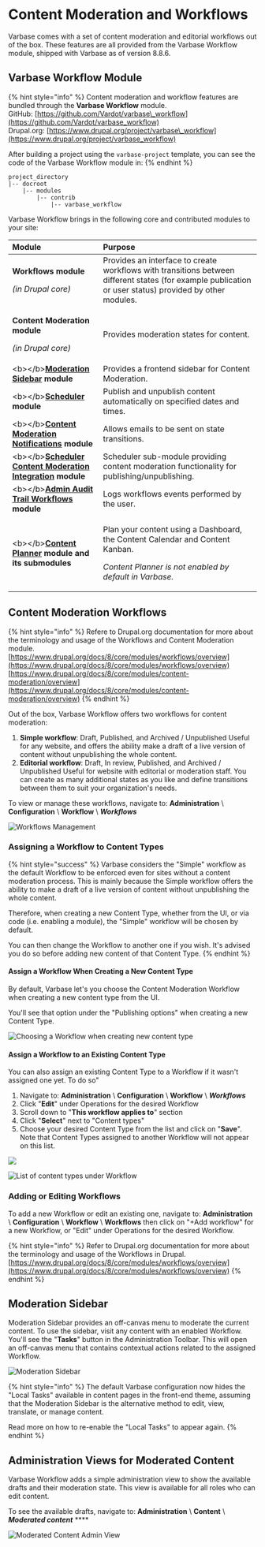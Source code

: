 # Content Moderation and Workflows

Varbase comes with a set of content moderation and editorial workflows out of the box. These features are all provided from the Varbase Workflow module, shipped with Varbase as of version 8.8.6.

## Varbase Workflow Module

{% hint style="info" %}
Content moderation and workflow features are bundled through the **Varbase Workflow** module.  
GitHub: [https://github.com/Vardot/varbase\_workflow](https://github.com/Vardot/varbase_workflow)  
Drupal.org: [https://www.drupal.org/project/varbase\_workflow](https://www.drupal.org/project/varbase_workflow) 

After building a project using the `varbase-project` template, you can see the code of the Varbase Workflow module in:
{% endhint %}

```text
project_directory
|-- docroot
    |-- modules
        |-- contrib
            |-- varbase_workflow
```

Varbase Workflow brings in the following core and contributed modules to your site:

<table>
  <thead>
    <tr>
      <th style="text-align:left">Module</th>
      <th style="text-align:left">Purpose</th>
    </tr>
  </thead>
  <tbody>
    <tr>
      <td style="text-align:left">
        <p><b>Workflows module</b>
        </p>
        <p><em>(in Drupal core)</em>
        </p>
      </td>
      <td style="text-align:left">Provides an interface to create workflows with transitions between different
        states (for example publication or user status) provided by other modules.</td>
    </tr>
    <tr>
      <td style="text-align:left">
        <p><b>Content Moderation module</b>
        </p>
        <p><em>(in Drupal core)</em>
        </p>
      </td>
      <td style="text-align:left">Provides moderation states for content.</td>
    </tr>
    <tr>
      <td style="text-align:left">&lt;b&gt;&lt;/b&gt;<a href="https://www.drupal.org/project/moderation_sidebar"><b>Moderation Sidebar</b></a><b> module</b>
      </td>
      <td style="text-align:left">Provides a frontend sidebar for Content Moderation.</td>
    </tr>
    <tr>
      <td style="text-align:left">&lt;b&gt;&lt;/b&gt;<a href="https://www.drupal.org/project/scheduler"><b>Scheduler</b></a><b> module</b>
      </td>
      <td style="text-align:left">Publish and unpublish content automatically on specified dates and times.</td>
    </tr>
    <tr>
      <td style="text-align:left">&lt;b&gt;&lt;/b&gt;<a href="https://www.drupal.org/project/content_moderation_notifications"><b>Content Moderation Notifications</b></a>  <b>module</b>
      </td>
      <td style="text-align:left">Allows emails to be sent on state transitions.</td>
    </tr>
    <tr>
      <td style="text-align:left">&lt;b&gt;&lt;/b&gt;<a href="https://www.drupal.org/project/scheduler_content_moderation_integration"><b>Scheduler Content Moderation Integration</b></a><b> module</b>
      </td>
      <td style="text-align:left">Scheduler sub-module providing content moderation functionality for publishing/unpublishing.</td>
    </tr>
    <tr>
      <td style="text-align:left">&lt;b&gt;&lt;/b&gt;<a href="https://www.drupal.org/project/admin_audit_trail"><b>Admin Audit Trail Workflows</b></a><b> module</b>
      </td>
      <td style="text-align:left">Logs workflows events performed by the user.</td>
    </tr>
    <tr>
      <td style="text-align:left">&lt;b&gt;&lt;/b&gt;<a href="https://www.drupal.org/project/content_planner"><b>Content Planner</b></a><b> module and its submodules</b>
      </td>
      <td style="text-align:left">
        <p>Plan your content using a Dashboard, the Content Calendar and Content
          Kanban.</p>
        <p></p>
        <p><em>Content Planner is not enabled by default in Varbase.</em>
        </p>
      </td>
    </tr>
  </tbody>
</table>

## Content Moderation Workflows

{% hint style="info" %}
Refere to Drupal.org documentation for more about the terminology and usage of the Workflows and Content Moderation module.  
[https://www.drupal.org/docs/8/core/modules/workflows/overview](https://www.drupal.org/docs/8/core/modules/workflows/overview)  
[https://www.drupal.org/docs/8/core/modules/content-moderation/overview](https://www.drupal.org/docs/8/core/modules/content-moderation/overview)
{% endhint %}

Out of the box, Varbase Workflow offers two workflows for content moderation:

1. **Simple workflow**: Draft, Published, and Archived / Unpublished Useful for any website, and offers the ability make a draft of a live version of content without unpublishing the whole content. 
2. **Editorial workflow**: Draft, In review, Published, and Archived / Unpublished Useful for website with editorial or moderation staff. You can create as many additional states as you like and define transitions between them to suit your organization's needs.

To view or manage these workflows, navigate to: **Administration** \ **Configuration** \ **Workflow** \ _**Workflows**_

![Workflows Management](../../.gitbook/assets/workflows.png)

### Assigning a Workflow to Content Types

{% hint style="success" %}
Varbase considers the "Simple" workflow as the default Workflow to be enforced even for sites without a content moderation process. This is mainly because the Simple workflow offers the ability to make a draft of a live version of content without unpublishing the whole content.

Therefore, when creating a new Content Type, whether from the UI, or via code \(i.e. enabling a module\), the "Simple" workflow will be chosen by default.

You can then change the Workflow to another one if you wish. It's advised you do so before adding new content of that Content Type.
{% endhint %}

#### Assign a Workflow When Creating a New Content Type

By default, Varbase let's you choose the Content Moderation Workflow when creating a new content type from the UI.

You'll see that option under the "Publishing options" when creating a new Content Type.

![Choosing a Workflow when creating new content type](../../.gitbook/assets/add-content-type-workflows.png)



#### Assign a Workflow to an Existing Content Type

You can also assign an existing Content Type to a Workflow if it wasn't assigned one yet. To do so"

1. Navigate to: **Administration** \ **Configuration** \ **Workflow** \ _**Workflows**_ 
2. Click "**Edit**" under Operations for the desired Workflow
3. Scroll down to "**This workflow applies to**" section
4. Click "**Select**" next to "Content types"
5. Choose your desired Content Type from the list and click on "**Save**". Note that Content Types assigned to another Workflow will not appear on this list.

![](../../.gitbook/assets/edit-simple-workflow-sandboxes-varbase8c80806t2.png)

![List of content types under Workflow](../../.gitbook/assets/yyy.png)



### Adding or Editing Workflows

To add a new Workflow or edit an existing one, navigate to: **Administration** \ **Configuration** \ **Workflow** \ **Workflows** then click on "+Add workflow" for a new Workflow, or "Edit" under Operations for the desired Workflow.

{% hint style="info" %}
Refer to Drupal.org documentation for more about the terminology and usage of the Workflows in Drupal.  
[https://www.drupal.org/docs/8/core/modules/workflows/overview](https://www.drupal.org/docs/8/core/modules/workflows/overview)
{% endhint %}



## Moderation Sidebar

Moderation Sidebar provides an off-canvas menu to moderate the current content. To use the sidebar, visit any content with an enabled Workflow. You'll see the "**Tasks**" button in the Administration Toolbar. This will open an off-canvas menu that contains contextual actions related to the assigned Workflow.

![Moderation Sidebar](../../.gitbook/assets/moderation-sidebar.png)

{% hint style="info" %}
The default Varbase configuration now hides the "Local Tasks" available in content pages in the front-end theme, assuming that the Moderation Sidebar is the alternative method to edit, view, translate, or manage content.

Read more on how to re-enable the "Local Tasks" to appear again.
{% endhint %}



## Administration Views for Moderated Content

Varbase Workflow adds a simple administration view to show the available drafts and their moderation state. This view is available for all roles who can edit content.

To see the available drafts, navigate to: **Administration** \ **Content** \ _**Moderated content**_ ****

![Moderated Content Admin View](../../.gitbook/assets/moderated-content-test-qa-varbase-8-8-x-development-13-07-2020.png)

